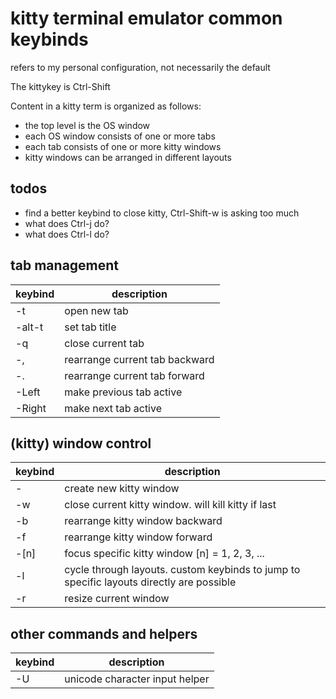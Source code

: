 # kitty terminal emulator common keybinds

refers to my personal configuration, not necessarily the default

The kittykey <K> is Ctrl-Shift

Content in a kitty term is organized as follows:
* the top level is the OS window
* each OS window consists of one or more tabs
* each tab consists of one or more kitty windows
* kitty windows can be arranged in different layouts

## todos
* find a better keybind to close kitty, Ctrl-Shift-w is asking too much
* what does Ctrl-j do?
* what does Ctrl-l do?

## tab management
| keybind       | description                                         |
| ------------- | --------------------------------------------------- |
| <K>-t         | open new tab                                        |
| <K>-alt-t     | set tab title                                       |
| <K>-q         | close current tab                                   |
| <K>-,         | rearrange current tab backward                      |
| <K>-.         | rearrange current tab forward                       |
| <K>-Left      | make previous tab active                            |
| <K>-Right     | make next tab active                                |

## (kitty) window control 
| keybind       | description                                         |
| ------------- | --------------------------------------------------- |
| <K>-<CR>      | create new kitty window                             |
| <K>-w         | close current kitty window. will kill kitty if last |
| <K>-b         | rearrange kitty window backward                     |
| <K>-f         | rearrange kitty window forward                      |
| <K>-[n]       | focus specific kitty window [n] = 1, 2, 3, ...      |
| <K>-l         | cycle through layouts. custom keybinds to jump to specific layouts directly are possible |
| <K>-r         | resize current window                               |

## other commands and helpers
| keybind       | description                                         |
| ------------- | --------------------------------------------------- |
| <K>-U         | unicode character input helper                      |

